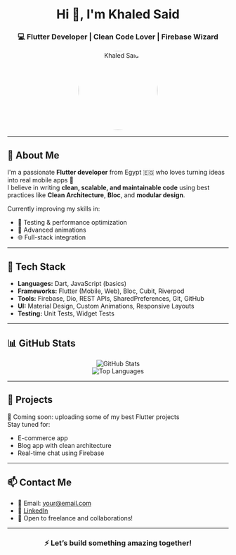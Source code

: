 <h1 align="center">Hi 👋, I'm Khaled Said</h1>
<h3 align="center">💻 Flutter Developer | Clean Code Lover | Firebase Wizard</h3>

<p align="center">
  <img src="https://github.com/Khaled-said107/Khaled-said107/blob/main/profile.jpg" alt="Khaled Said" width="180" style="border-radius: 50%;" />
</p>

---

## 🧠 About Me

I'm a passionate **Flutter developer** from Egypt 🇪🇬 who loves turning ideas into real mobile apps 📱  
I believe in writing **clean, scalable, and maintainable code** using best practices like **Clean Architecture**, **Bloc**, and **modular design**.

Currently improving my skills in:
- 🔧 Testing & performance optimization
- 🎨 Advanced animations
- 🌐 Full-stack integration

---

## 🚀 Tech Stack

- **Languages:** Dart, JavaScript (basics)
- **Frameworks:** Flutter (Mobile, Web), Bloc, Cubit, Riverpod
- **Tools:** Firebase, Dio, REST APIs, SharedPreferences, Git, GitHub
- **UI:** Material Design, Custom Animations, Responsive Layouts
- **Testing:** Unit Tests, Widget Tests

---

## 📊 GitHub Stats

<p align="center">
  <img src="https://github-readme-stats.vercel.app/api?username=Khaled-said107&show_icons=true&theme=tokyonight" alt="GitHub Stats" />
  <br/>
  <img src="https://github-readme-stats.vercel.app/api/top-langs/?username=Khaled-said107&layout=compact&theme=tokyonight" alt="Top Languages" />
</p>

---

## 📱 Projects

🚧 Coming soon: uploading some of my best Flutter projects  
Stay tuned for:
- E-commerce app
- Blog app with clean architecture
- Real-time chat using Firebase

---

## 📫 Contact Me

- 📩 Email: your@email.com
- 🔗 [LinkedIn](https://linkedin.com/in/YOUR-LINK)
- 📱 Open to freelance and collaborations!

---

<h3 align="center">⚡ Let’s build something amazing together!</h3>
